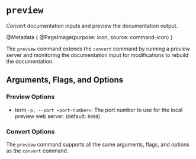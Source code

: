 # ``preview``

Convert documentation inputs and preview the documentation output.


@Metadata {
    @PageImage(purpose: icon, source: command-icon)
}

The `preview` command extends the ``convert`` command by running a preview server and monitoring the documentation input for modifications to rebuild the documentation.

## Arguments, Flags, and Options

### Preview Options

- term `-p, --port <port-number>`:
  The port number to use for the local preview web server. (default: `8080`)

### Convert Options

The `preview` command supports all the same arguments, flags, and options as the ``convert`` command.

<!-- Copyright (c) 2024 Apple Inc and the Swift Project authors. All Rights Reserved. -->
